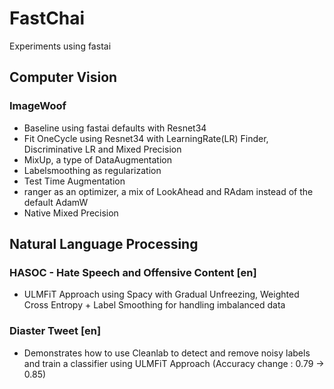 # FastChai

Experiments using fastai

## Computer Vision

### ImageWoof
- Baseline using fastai defaults with Resnet34
- Fit OneCycle using Resnet34 with LearningRate(LR) Finder, Discriminative LR and Mixed Precision
- MixUp, a type of DataAugmentation
- Labelsmoothing as regularization
- Test Time Augmentation
- ranger as an optimizer, a mix of LookAhead and RAdam instead of the default AdamW
- Native Mixed Precision

## Natural Language Processing

### HASOC - Hate Speech and Offensive Content [en]
- ULMFiT Approach using Spacy with Gradual Unfreezing, Weighted Cross Entropy + Label Smoothing for handling imbalanced data

### Diaster Tweet [en]
- Demonstrates how to use Cleanlab to detect and remove noisy labels and train a classifier using ULMFiT Approach (Accuracy change : 0.79 -> 0.85)
